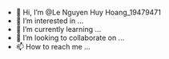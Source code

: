 - 👋 Hi, I’m @Le Nguyen Huy Hoang_19479471
- 👀 I’m interested in ...
- 🌱 I’m currently learning ...
- 💞️ I’m looking to collaborate on ...
- 📫 How to reach me ...

<!---
Kiriyuto/Kiriyuto is a ✨ special ✨ repository because its `README.md` (this file) appears on your GitHub profile.
You can click the Preview link to take a look at your changes.
--->
